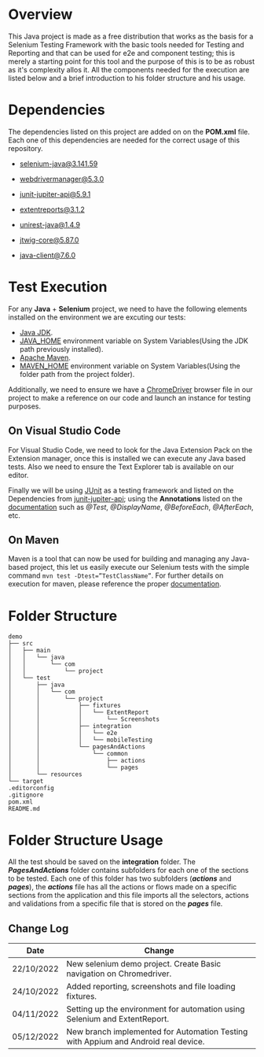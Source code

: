 # Overview

This Java project is made as a free distribution that works as the basis for a Selenium Testing Framework with the basic tools needed for Testing and Reporting and that can be used for e2e and component testing; this is merely a starting point for this tool and the purpose of this is to be as robust as it's complexity allos it. All the components needed for the execution are listed below and a brief introduction to his folder structure and his usage.

# Dependencies

The dependencies listed on this project are added on on the **POM.xml** file. Each one of this dependencies are needed for the correct usage of this repository.

- selenium-java@3.141.59

- webdrivermanager@5.3.0

- junit-jupiter-api@5.9.1

- extentreports@3.1.2

- unirest-java@1.4.9

- jtwig-core@5.87.0

- java-client@7.6.0


# Test Execution
For any **Java** + **Selenium** project, we need to have the following elements installed on the environment we are excuting our tests:

 - [Java JDK](https://www.oracle.com/java/technologies/downloads/).
 - [JAVA_HOME](https://www.java.com/en/download/help/path.html) environment variable on System Variables(Using the JDK path previously installed).
 - [Apache Maven](https://maven.apache.org/install.html).
 - [MAVEN_HOME](https://www.javatpoint.com/how-to-install-maven) environment variable on System Variables(Using the folder path from the project folder).

Additionally, we need to ensure we have a [ChromeDriver](https://chromedriver.chromium.org/) browser file in our project to make a reference on our code and launch an instance for testing purposes.

## On Visual Studio Code

For Visual Studio Code, we need to look for the Java Extension Pack on the Extension manager, once this is installed we can execute any Java based tests. Also we need to ensure the Text Explorer tab is available on our editor. 

Finally we will be using [JUnit](https://junit.org/junit5/) as a testing framework and listed on the Dependencies from [junit-jupiter-api](https://mvnrepository.com/artifact/org.junit.jupiter/junit-jupiter-api); using the **Annotations** listed on the [documentation](https://junit.org/junit5/docs/current/user-guide/) such as *@Test*, *@DisplayName*, *@BeforeEach*, *@AfterEach*, etc.

## On Maven

Maven is a tool that can now be used for building and managing any Java-based project, this let us easily execute our Selenium tests with the simple command `mvn test -Dtest=”TestClassName”`. For further details on execution for maven, please reference the proper [documentation](https://maven.apache.org/surefire/maven-surefire-plugin/examples/single-test.html).

# Folder Structure

    demo
    ├── src
    │   ├── main
    │   │   └── java
    │   │       └── com
    │   │           └── project
    │   └── test
    │       ├── java
    │       │   └── com
    │       │       └── project
    │       │           ├── fixtures
    │       │           │   └── ExtentReport
    │       │           │       └── Screenshots
    │       │           ├── integration
    │       │           │   └── e2e
    │       │           │   └── mobileTesting
    │       │           └── pagesAndActions
    │       │               └── common
    │       │                   ├── actions
    │       │                   └── pages
    │       └── resources
    └── target
    .editorconfig
    .gitignore
    pom.xml
    README.md

# Folder Structure Usage

All the test should be saved on the **integration** folder. The ***PagesAndActions*** folder contains subfolders for each one of the sections to be tested. Each one of this folder has two subfolders (***actions*** and ***pages***), the ***actions*** file has all the actions or flows made on a specific sections from the application and this file imports all the selectors, actions and validations from a specific file that is stored on the ***pages*** file.


## Change Log

|Date                           |Change                                                        |
|-------------------------------|--------------------------------------------------------------|
|22/10/2022                     |New selenium demo project. Create Basic navigation on Chromedriver.
|24/10/2022                     |Added reporting, screenshots and file loading fixtures.              |
|04/11/2022                     |Setting up the environment for automation using Selenium and ExtentReport.                  |
|05/12/2022                     |New branch implemented for Automation Testing with Appium and Android real device.                  |
